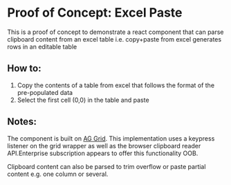 # Proof of Concept: Excel Paste
This is a proof of concept to demonstrate a react component that can parse clipboard content from an excel table i.e. copy+paste from excel generates rows in an editable table
## How to:
1. Copy the contents of a table from excel that follows the format of the pre-populated data
2. Select the first cell (0,0) in the table and paste
## Notes:
The component is built on [AG Grid](https://www.npmjs.com/package/ag-grid-community). This implementation uses a keypress listener on the grid wrapper as well as the browser clipboard reader API.Enterprise subscription appears to offer this functionality OOB. 

Clipboard content can also be parsed to trim overflow or paste partial content e.g. one column or several.